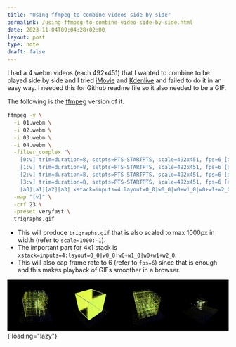 ```yaml
---
title: "Using ffmpeg to combine videos side by side"
permalink: /using-ffmpeg-to-combine-video-side-by-side.html
date: 2023-11-04T09:04:28+02:00
layout: post
type: note
draft: false
---
```


I had a 4 webm videos (each 492x451) that I wanted to combine to be played side
by side and I tried [iMovie](https://support.apple.com/imovie) and
[Kdenlive](https://kdenlive.org/) and failed to do it in an easy way. I needed
this for Github readme file so it also needed to be a GIF.

The following is the [ffmpeg](https://ffmpeg.org/) version of it.

```sh
ffmpeg -y \
  -i 01.webm \
  -i 02.webm \
  -i 03.webm \
  -i 04.webm \
  -filter_complex "\
  	[0:v] trim=duration=8, setpts=PTS-STARTPTS, scale=492x451, fps=6 [a0]; \
  	[1:v] trim=duration=8, setpts=PTS-STARTPTS, scale=492x451, fps=6 [a1]; \
  	[2:v] trim=duration=8, setpts=PTS-STARTPTS, scale=492x451, fps=6 [a2]; \
  	[3:v] trim=duration=8, setpts=PTS-STARTPTS, scale=492x451, fps=6 [a3]; \
  	[a0][a1][a2][a3] xstack=inputs=4:layout=0_0|w0_0|w0+w1_0|w0+w1+w2_0, scale=1000:-1 [v]" \
  -map "[v]" \
  -crf 23 \
  -preset veryfast \
  trigraphs.gif
```

- This will produce `trigraphs.gif` that is also scaled to max 1000px in width
  (refer to `scale=1000:-1`).
- The important part for 4x1 stack is `xstack=inputs=4:layout=0_0|w0_0|w0+w1_0|w0+w1+w2_0`.
- This will also cap frame rate to 6 (refer to `fps=6`) since that is enough and
  this makes playback of GIFs smoother in a browser.

![Result](./assets/notes/trigraphs.gif){:loading="lazy"}
